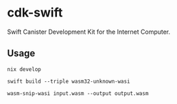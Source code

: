 # cdk-swift

Swift Canister Development Kit for the Internet Computer.

## Usage

```
nix develop
```

```
swift build --triple wasm32-unknown-wasi
```

```
wasm-snip-wasi input.wasm --output output.wasm
```
